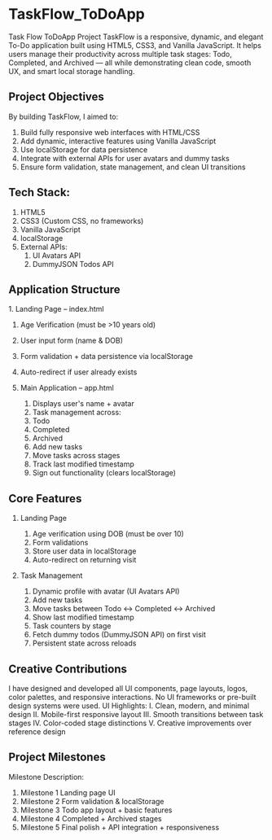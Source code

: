 # TaskFlow_ToDoApp
Task Flow ToDoApp Project 
TaskFlow is a responsive, dynamic, and elegant To-Do application built using HTML5, CSS3, and Vanilla JavaScript. It helps users manage their productivity across multiple task stages: 
Todo, Completed, and Archived — all while demonstrating clean code, smooth UX, and smart local storage handling.

## Project Objectives
By building TaskFlow, I aimed to:
1. Build fully responsive web interfaces with HTML/CSS
2. Add dynamic, interactive features using Vanilla JavaScript
3. Use localStorage for data persistence
4. Integrate with external APIs for user avatars and dummy tasks
5. Ensure form validation, state management, and clean UI transitions

## Tech Stack:
1. HTML5
2. CSS3 (Custom CSS, no frameworks)
3. Vanilla JavaScript
4. localStorage
5. External APIs:
   1. UI Avatars API
   2. DummyJSON Todos API


## Application Structure
1️. Landing Page – index.html
   1. Age Verification (must be >10 years old)
   2. User input form (name & DOB)
   3. Form validation + data persistence via localStorage
   4. Auto-redirect if user already exists

2. Main Application – app.html
   1. Displays user's name + avatar
   2. Task management across:
   3. Todo
   4. Completed
   5. Archived
   6. Add new tasks
   7. Move tasks across stages
   8. Track last modified timestamp
   9. Sign out functionality (clears localStorage)


## Core Features
1. Landing Page
   1. Age verification using DOB (must be over 10)
   2. Form validations
   3. Store user data in localStorage
   4. Auto-redirect on returning visit
   
2. Task Management
   1. Dynamic profile with avatar (UI Avatars API)
   2. Add new tasks
   3. Move tasks between Todo ↔ Completed ↔ Archived
   4. Show last modified timestamp
   5. Task counters by stage
   6. Fetch dummy todos (DummyJSON API) on first visit
   7. Persistent state across reloads

## Creative Contributions
I have designed and developed all UI components, page layouts, logos, color palettes, and responsive interactions. No UI frameworks or pre-built design systems were used.
UI Highlights: 
I. Clean, modern, and minimal design
II. Mobile-first responsive layout
III. Smooth transitions between task stages
IV. Color-coded stage distinctions
V. Creative improvements over reference design

## Project Milestones
Milestone	Description:
1. Milestone 1	Landing page UI
2. Milestone 2	Form validation & localStorage
3. Milestone 3	Todo app layout + basic features
4. Milestone 4	Completed + Archived stages
5. Milestone 5	Final polish + API integration + responsiveness


